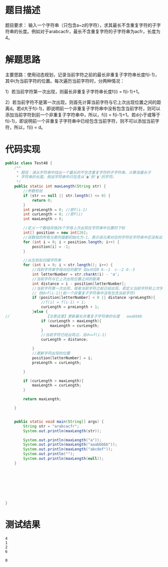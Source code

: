 # 题目描述

题目要求：
输入一个字符串（只包含a~z的字符），求其最长不含重复字符的子字符串的长度。例如对于arabcacfr，最长不含重复字符的子字符串为acfr，长度为4。

# 解题思路

主要思路：使用动态规划，记录当前字符之前的最长非重复子字符串长度f(i-1)，其中i为当前字符的位置。每次遍历当前字符时，分两种情况：

1）若当前字符第一次出现，则最长非重复子字符串长度f(i) = f(i-1)+1。

2）若当前字符不是第一次出现，则首先计算当前字符与它上次出现位置之间的距离d。若d大于f(i-1)，即说明前一个非重复子字符串中没有包含当前字符，则可以添加当前字符到前一个非重复子字符串中，所以，f(i) = f(i-1)+1。若d小于或等于f(i-1)，即说明前一个非重复子字符串中已经包含当前字符，则不可以添加当前字符，所以，f(i) = d。

# 代码实现

```java
public class Test48 {
    /**
     * 题目：请从字符串中找出一个最长的不包含重复字符的子字符串，计算该最长子
     * 字符串的长度。假设字符串中只包含从'a'到'z'的字符。
     */
    public static int maxLength(String str) {
        //参数检验
        if (str == null || str.length() <= 0) {
            return 0;
        }
        int preLength = 0; //即f(i-1)
        int curLength = 0; //即f(i)
        int maxLength = 0;

        //定义一个数组存放26个字母上次出现在字符串中位置的下标
        int[] position = new int[26];
        //该数组的所有元素的值都初始化为-1，表示该元素对应的字符在字符串中还没有出现
        for (int i = 0; i < position.length; i++) {
            position[i] = -1;
        }

        //从左到右扫描字符串
        for (int i = 0; i < str.length(); i++) {
            //找到字符串字母对应的数字 如a对应0 b--1  c--2 d--3
            int letterNumber = str.charAt(i) - 'a';
            //当前字符与它上次出现位置之间的距离
            int distance = i - position[letterNumber];
            //当前字符第一次出现，或者当前字符之前已经出现，若定义当前字符和上次字符出现的距离为d，
            // 则d>f(i-1)(前一个非重复子字符串中没有包含当前字符)
            if (position[letterNumber] < 0 || distance >preLength){
                //f(i) = f(i-1) + 1;
                curLength = preLength + 1;
            }else {
//                【注意这里】更新最长非重复子字符串的长度   aaabbbb
                if (curLength > maxLength){
                    maxLength = curLength;
                }
                //当前字符已经出现过，且d<=f(i-1)
                curLength = distance;

            }
            //更新字符出现的位置
            position[letterNumber] = i;
            preLength = curLength;

        }

        if (curLength > maxLength){
            maxLength = curLength;
        }

        return maxLength;

    }


    public static void main(String[] args) {
        String str = "arabcacfr";
        System.out.println(maxLength(str));

        System.out.println(maxLength("a"));
        System.out.println(maxLength("aaabbbbb"));
        System.out.println(maxLength("abcdef"));
        System.out.println("");
        System.out.println(maxLength(null));
    }








}
```

# 测试结果

~~~
4
1
2
6

0
~~~
